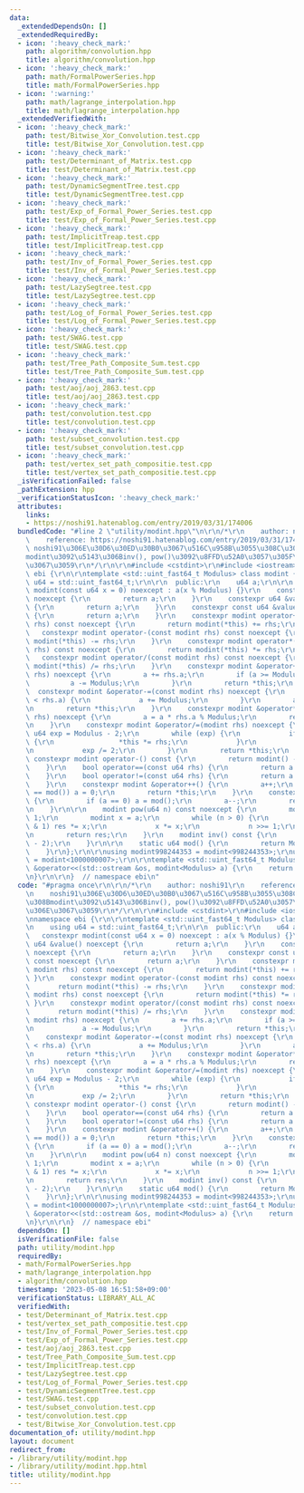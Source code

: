 ```yaml
---
data:
  _extendedDependsOn: []
  _extendedRequiredBy:
  - icon: ':heavy_check_mark:'
    path: algorithm/convolution.hpp
    title: algorithm/convolution.hpp
  - icon: ':heavy_check_mark:'
    path: math/FormalPowerSeries.hpp
    title: math/FormalPowerSeries.hpp
  - icon: ':warning:'
    path: math/lagrange_interpolation.hpp
    title: math/lagrange_interpolation.hpp
  _extendedVerifiedWith:
  - icon: ':heavy_check_mark:'
    path: test/Bitwise_Xor_Convolution.test.cpp
    title: test/Bitwise_Xor_Convolution.test.cpp
  - icon: ':heavy_check_mark:'
    path: test/Determinant_of_Matrix.test.cpp
    title: test/Determinant_of_Matrix.test.cpp
  - icon: ':heavy_check_mark:'
    path: test/DynamicSegmentTree.test.cpp
    title: test/DynamicSegmentTree.test.cpp
  - icon: ':heavy_check_mark:'
    path: test/Exp_of_Formal_Power_Series.test.cpp
    title: test/Exp_of_Formal_Power_Series.test.cpp
  - icon: ':heavy_check_mark:'
    path: test/ImplicitTreap.test.cpp
    title: test/ImplicitTreap.test.cpp
  - icon: ':heavy_check_mark:'
    path: test/Inv_of_Formal_Power_Series.test.cpp
    title: test/Inv_of_Formal_Power_Series.test.cpp
  - icon: ':heavy_check_mark:'
    path: test/LazySegtree.test.cpp
    title: test/LazySegtree.test.cpp
  - icon: ':heavy_check_mark:'
    path: test/Log_of_Formal_Power_Series.test.cpp
    title: test/Log_of_Formal_Power_Series.test.cpp
  - icon: ':heavy_check_mark:'
    path: test/SWAG.test.cpp
    title: test/SWAG.test.cpp
  - icon: ':heavy_check_mark:'
    path: test/Tree_Path_Composite_Sum.test.cpp
    title: test/Tree_Path_Composite_Sum.test.cpp
  - icon: ':heavy_check_mark:'
    path: test/aoj/aoj_2863.test.cpp
    title: test/aoj/aoj_2863.test.cpp
  - icon: ':heavy_check_mark:'
    path: test/convolution.test.cpp
    title: test/convolution.test.cpp
  - icon: ':heavy_check_mark:'
    path: test/subset_convolution.test.cpp
    title: test/subset_convolution.test.cpp
  - icon: ':heavy_check_mark:'
    path: test/vertex_set_path_compositie.test.cpp
    title: test/vertex_set_path_compositie.test.cpp
  _isVerificationFailed: false
  _pathExtension: hpp
  _verificationStatusIcon: ':heavy_check_mark:'
  attributes:
    links:
    - https://noshi91.hatenablog.com/entry/2019/03/31/174006
  bundledCode: "#line 2 \"utility/modint.hpp\"\n\r\n/*\r\n    author: noshi91\r\n\
    \    reference: https://noshi91.hatenablog.com/entry/2019/03/31/174006\r\n   \
    \ noshi91\u306E\u30D6\u30ED\u30B0\u3067\u516C\u958B\u3055\u308C\u3066\u3044\u308B\
    modint\u3092\u5143\u306Binv(), pow()\u3092\u8FFD\u52A0\u3057\u305F\u3082\u306E\
    \u3067\u3059\r\n*/\r\n\r\n#include <cstdint>\r\n#include <iostream>\r\n\r\nnamespace\
    \ ebi {\r\n\r\ntemplate <std::uint_fast64_t Modulus> class modint {\r\n    using\
    \ u64 = std::uint_fast64_t;\r\n\r\n  public:\r\n    u64 a;\r\n\r\n    constexpr\
    \ modint(const u64 x = 0) noexcept : a(x % Modulus) {}\r\n    constexpr u64 &value()\
    \ noexcept {\r\n        return a;\r\n    }\r\n    constexpr u64 &val() noexcept\
    \ {\r\n        return a;\r\n    }\r\n    constexpr const u64 &value() const noexcept\
    \ {\r\n        return a;\r\n    }\r\n    constexpr modint operator+(const modint\
    \ rhs) const noexcept {\r\n        return modint(*this) += rhs;\r\n    }\r\n \
    \   constexpr modint operator-(const modint rhs) const noexcept {\r\n        return\
    \ modint(*this) -= rhs;\r\n    }\r\n    constexpr modint operator*(const modint\
    \ rhs) const noexcept {\r\n        return modint(*this) *= rhs;\r\n    }\r\n \
    \   constexpr modint operator/(const modint rhs) const noexcept {\r\n        return\
    \ modint(*this) /= rhs;\r\n    }\r\n    constexpr modint &operator+=(const modint\
    \ rhs) noexcept {\r\n        a += rhs.a;\r\n        if (a >= Modulus) {\r\n  \
    \          a -= Modulus;\r\n        }\r\n        return *this;\r\n    }\r\n  \
    \  constexpr modint &operator-=(const modint rhs) noexcept {\r\n        if (a\
    \ < rhs.a) {\r\n            a += Modulus;\r\n        }\r\n        a -= rhs.a;\r\
    \n        return *this;\r\n    }\r\n    constexpr modint &operator*=(const modint\
    \ rhs) noexcept {\r\n        a = a * rhs.a % Modulus;\r\n        return *this;\r\
    \n    }\r\n    constexpr modint &operator/=(modint rhs) noexcept {\r\n       \
    \ u64 exp = Modulus - 2;\r\n        while (exp) {\r\n            if (exp % 2)\
    \ {\r\n                *this *= rhs;\r\n            }\r\n            rhs *= rhs;\r\
    \n            exp /= 2;\r\n        }\r\n        return *this;\r\n    }\r\n   \
    \ constexpr modint operator-() const {\r\n        return modint() - *this;\r\n\
    \    }\r\n    bool operator==(const u64 rhs) {\r\n        return a == rhs;\r\n\
    \    }\r\n    bool operator!=(const u64 rhs) {\r\n        return a != rhs;\r\n\
    \    }\r\n    constexpr modint &operator++() {\r\n        a++;\r\n        if (a\
    \ == mod()) a = 0;\r\n        return *this;\r\n    }\r\n    constexpr modint &operator--()\
    \ {\r\n        if (a == 0) a = mod();\r\n        a--;\r\n        return *this;\r\
    \n    }\r\n\r\n    modint pow(u64 n) const noexcept {\r\n        modint res =\
    \ 1;\r\n        modint x = a;\r\n        while (n > 0) {\r\n            if (n\
    \ & 1) res *= x;\r\n            x *= x;\r\n            n >>= 1;\r\n        }\r\
    \n        return res;\r\n    }\r\n    modint inv() const {\r\n        return pow(Modulus\
    \ - 2);\r\n    }\r\n\r\n    static u64 mod() {\r\n        return Modulus;\r\n\
    \    }\r\n};\r\n\r\nusing modint998244353 = modint<998244353>;\r\nusing modint1000000007\
    \ = modint<1000000007>;\r\n\r\ntemplate <std::uint_fast64_t Modulus>\r\nstd::ostream\
    \ &operator<<(std::ostream &os, modint<Modulus> a) {\r\n    return os << a.val();\r\
    \n}\r\n\r\n}  // namespace ebi\n"
  code: "#pragma once\r\n\r\n/*\r\n    author: noshi91\r\n    reference: https://noshi91.hatenablog.com/entry/2019/03/31/174006\r\
    \n    noshi91\u306E\u30D6\u30ED\u30B0\u3067\u516C\u958B\u3055\u308C\u3066\u3044\
    \u308Bmodint\u3092\u5143\u306Binv(), pow()\u3092\u8FFD\u52A0\u3057\u305F\u3082\
    \u306E\u3067\u3059\r\n*/\r\n\r\n#include <cstdint>\r\n#include <iostream>\r\n\r\
    \nnamespace ebi {\r\n\r\ntemplate <std::uint_fast64_t Modulus> class modint {\r\
    \n    using u64 = std::uint_fast64_t;\r\n\r\n  public:\r\n    u64 a;\r\n\r\n \
    \   constexpr modint(const u64 x = 0) noexcept : a(x % Modulus) {}\r\n    constexpr\
    \ u64 &value() noexcept {\r\n        return a;\r\n    }\r\n    constexpr u64 &val()\
    \ noexcept {\r\n        return a;\r\n    }\r\n    constexpr const u64 &value()\
    \ const noexcept {\r\n        return a;\r\n    }\r\n    constexpr modint operator+(const\
    \ modint rhs) const noexcept {\r\n        return modint(*this) += rhs;\r\n   \
    \ }\r\n    constexpr modint operator-(const modint rhs) const noexcept {\r\n \
    \       return modint(*this) -= rhs;\r\n    }\r\n    constexpr modint operator*(const\
    \ modint rhs) const noexcept {\r\n        return modint(*this) *= rhs;\r\n   \
    \ }\r\n    constexpr modint operator/(const modint rhs) const noexcept {\r\n \
    \       return modint(*this) /= rhs;\r\n    }\r\n    constexpr modint &operator+=(const\
    \ modint rhs) noexcept {\r\n        a += rhs.a;\r\n        if (a >= Modulus) {\r\
    \n            a -= Modulus;\r\n        }\r\n        return *this;\r\n    }\r\n\
    \    constexpr modint &operator-=(const modint rhs) noexcept {\r\n        if (a\
    \ < rhs.a) {\r\n            a += Modulus;\r\n        }\r\n        a -= rhs.a;\r\
    \n        return *this;\r\n    }\r\n    constexpr modint &operator*=(const modint\
    \ rhs) noexcept {\r\n        a = a * rhs.a % Modulus;\r\n        return *this;\r\
    \n    }\r\n    constexpr modint &operator/=(modint rhs) noexcept {\r\n       \
    \ u64 exp = Modulus - 2;\r\n        while (exp) {\r\n            if (exp % 2)\
    \ {\r\n                *this *= rhs;\r\n            }\r\n            rhs *= rhs;\r\
    \n            exp /= 2;\r\n        }\r\n        return *this;\r\n    }\r\n   \
    \ constexpr modint operator-() const {\r\n        return modint() - *this;\r\n\
    \    }\r\n    bool operator==(const u64 rhs) {\r\n        return a == rhs;\r\n\
    \    }\r\n    bool operator!=(const u64 rhs) {\r\n        return a != rhs;\r\n\
    \    }\r\n    constexpr modint &operator++() {\r\n        a++;\r\n        if (a\
    \ == mod()) a = 0;\r\n        return *this;\r\n    }\r\n    constexpr modint &operator--()\
    \ {\r\n        if (a == 0) a = mod();\r\n        a--;\r\n        return *this;\r\
    \n    }\r\n\r\n    modint pow(u64 n) const noexcept {\r\n        modint res =\
    \ 1;\r\n        modint x = a;\r\n        while (n > 0) {\r\n            if (n\
    \ & 1) res *= x;\r\n            x *= x;\r\n            n >>= 1;\r\n        }\r\
    \n        return res;\r\n    }\r\n    modint inv() const {\r\n        return pow(Modulus\
    \ - 2);\r\n    }\r\n\r\n    static u64 mod() {\r\n        return Modulus;\r\n\
    \    }\r\n};\r\n\r\nusing modint998244353 = modint<998244353>;\r\nusing modint1000000007\
    \ = modint<1000000007>;\r\n\r\ntemplate <std::uint_fast64_t Modulus>\r\nstd::ostream\
    \ &operator<<(std::ostream &os, modint<Modulus> a) {\r\n    return os << a.val();\r\
    \n}\r\n\r\n}  // namespace ebi"
  dependsOn: []
  isVerificationFile: false
  path: utility/modint.hpp
  requiredBy:
  - math/FormalPowerSeries.hpp
  - math/lagrange_interpolation.hpp
  - algorithm/convolution.hpp
  timestamp: '2023-05-08 16:51:58+09:00'
  verificationStatus: LIBRARY_ALL_AC
  verifiedWith:
  - test/Determinant_of_Matrix.test.cpp
  - test/vertex_set_path_compositie.test.cpp
  - test/Inv_of_Formal_Power_Series.test.cpp
  - test/Exp_of_Formal_Power_Series.test.cpp
  - test/aoj/aoj_2863.test.cpp
  - test/Tree_Path_Composite_Sum.test.cpp
  - test/ImplicitTreap.test.cpp
  - test/LazySegtree.test.cpp
  - test/Log_of_Formal_Power_Series.test.cpp
  - test/DynamicSegmentTree.test.cpp
  - test/SWAG.test.cpp
  - test/subset_convolution.test.cpp
  - test/convolution.test.cpp
  - test/Bitwise_Xor_Convolution.test.cpp
documentation_of: utility/modint.hpp
layout: document
redirect_from:
- /library/utility/modint.hpp
- /library/utility/modint.hpp.html
title: utility/modint.hpp
---
```

